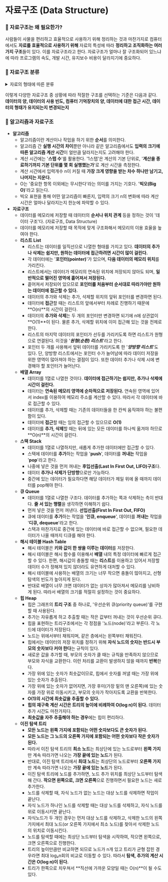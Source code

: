 # 자료구조 (Data Structure)

### :pushpin: 자료구조는 왜 필요한가?
사람들이 사물을 편리하고 효율적으로 사용하기 위해 정리하는 것과 마찬가지로 컴퓨터에서도 **자료를 효율적으로 사용하기 위해** 자료의 특성에 따라 **정리하고 조직화하는 여러 가지 구조**들이 있다. 이를 자료구조라고 한다.
자료구조가 얼마나 잘 구조화되어 있느냐에 따라 프로그램의 속도, 개발 시간, 유지보수 비용이 달라지기에 중요하다.

### :pushpin: 자료구조 분류

<details markdown="1">
<summary>자료의 형태에 따른 분류</summary>

* **단순구조**
   * 정수
   * 실수
   * 문자
   * 문자열

* **선형구조**
   * 리스트
   * 연결리스트
      * 단순 연결리스트
      * 이중 연결리스트
      * 원형 연결리스트
   * 스택
   * 큐
   * 데크

* **비선형구조**
   * 트리
      * 일반트리
      * 이진트리
   * 그래프
      * 방향그래프
      * 무방향그래프

* **파일구조**
   * 순차파일
   * 색인파일
   * 직접파일

</details>

이렇게 다양한 자료구조 중 상황에 따라 적절한 구조를 선택하는 기준은 다음과 같다.   
**데이터의 양, 데이터의 사용 빈도, 컴퓨터 기억장치의 양, 데이터에 대한 접근 시간, 데이터의 형태가 유지되는지 변경되는지**

### :pushpin: 알고리즘과 자료구조
* **알고리즘**
   - 알고리즘이란 계산이나 작업을 하기 위한 **순서**를 의미한다.
   - 알고리즘 간 **실행 시간의 차이**뿐만 아니라 같은 알고리즘에서도 **입력의 크기에 따른 알고리즘 계산 시간**이 얼만큼 달라지는지도 고려해야 한다.
   - 계산 시간에는 '**스탭 수**'를 활용한다. '1스탭'은 계산의 기본 단위로, '**계산을 종료하기까지 기본 단위를 몇 회 실행했는가**'로 계산 시간을 측정한다.
   - 계산 시간에서 입력개수 n이 커질 때 **가장 크게 영향을 받는 차수 하나만 남기고, 나머지는 지운다.**
   - O는 '중요한 항목 이외에는 무시한다'라는 의미를 가지는 기호다. '**빅오(Big O)**'라고 읽는다.
   - 빅오 표현을 통해 어떤 알고리즘이 빠른지, 입력의 크기 n의 변화에 따라 계산 시간은 얼마나 달라지는지 한눈에 파악할 수 있다.
* **자료구조**
   - 데이터를 메모리에 저장할 때 데이터의 **순서나 위치 관계** 등을 정하는 것이 '데이터 구조'다. (자료구조, Data Structure)
   - 데이터를 메모리에 저장할 때 목적에 맞게 구조화해서 메모리의 이용 효율을 높여야 한다.
   * **리스트 List**
      - 리스트는 데이터를 일직선으로 나열한 형태를 가지고 있다. **데이터의 추가나 삭제는 쉽지만, 원하는 데이터에 접근하려면 시간이 많이 걸린다.**
      - 각 데이터에는 '**포인터(pointer)**'가 있으며, **다음 데이터의 메모리 위치**를 가리킨다.
      - 리스트에서는 데이터가 메모리의 연속된 위치에 저장되지 않아도 되며, **일반적으로 떨어진 영역에 흩어져서 저장된다.**
      - 흩어져서 저장되어 있으므로 **포인터를 처음부터 순서대로 따라가야만 원하는 데이터에 접근할 수 있다.**
      - 데이터의 추가와 삭제는 추가, 삭제할 위치의 앞뒤 포인터를 변경하면 된다.
      - 데이터에 **접근**할 때는 리스트의 앞에서부터 차례로 진행하기 때문에 **O(n)**의 시간이 걸린다.
      - 데이터의 **추가와 삭제**는 두 개의 포인터만 변경하면 되기에 n에 상관없이 **O(1)**이 된다. 물론 추가, 삭제할 위치에 이미 접근해 있는 것을 전제로 한다.
      - 리스트의 마지막 데이터의 포인터가 선두를 가리키도록 하면 리스트가 원형으로 연결된다. 이것을 '***원형(순환) 리스트***'라고 한다.
      - 포인터 두 개를 사용해서 앞뒤 데이터를 가리키도록 한 '***양방향 리스트***'도 있다. 단, 양방향 리스트에서는 포인터 수가 늘어남에 따라 데이터 저장을 위한 영역이 많아져야 하는 결점이 있다. 또한 데이터 추가나 삭제 시에 변경해야 할 포인터가 늘어난다.
   * **배열 Array**
      - 데이터를 1열로 나열한 것이다. **데이터에 접근하기는 쉽지만, 추가나 삭제에 시간이 걸린다.**
      - 데이터는 **연속된 메모리 영역에 순차적으로 저장된다.** 연속된 영역에 있어서 index를 이용하여 메모리 주소를 계산할 수 있다. 따라서 각 데이터에 바로 접근할 수 있다.
      - 데이터를 추가, 삭제할 때는 기존의 데이터들을 한 칸씩 움직여야 하는 불편함이 있다.
      - 데이터에 **접근**할 때는 임의 접근할 수 있으므로 **O(1)** 
      - 데이터를 **추가, 삭제**할 때는 뒤에 있는 모든 데이터를 하나씩 옮겨야 하므로 **O(n)**의 시간이 걸린다.
   * **스택 Stack**
      - 데이터를 1열로 나열하지만, 새롭게 추가한 데이터에만 접근할 수 있다.
      - 스택에 데이터를 **추가**하는 작업을 '**push**', 데이터를 **꺼내는** 작업을 '**pop**'라고 한다.
      - 나중에 넣은 것을 먼저 꺼내는 **후입선출(Last In First Out, LIFO)구조**다.
      - 데이터 **추가나 삭제가 단방향**으로만 가능하다.
      - 중간에 있는 데이터가 필요하다면 해당 데이터가 제일 위에 올 때까지 데이터를 pop해야 한다.
   * **큐 Queue**
      - 데이터를 1열로 나열한 구조다. 데이터를 추가하는 쪽과 삭제하는 측이 반대다. **줄 서 있는 행렬**을 생각하면 이해하기 쉽다. 
      - 먼저 넣은 것을 먼저 꺼낸다. **선입선출(First In First Out, FIFO)**
      - 큐에 데이터를 **추가**하는 작업을 '**인큐, enqueue**', 데이터를 **꺼내는** 작업을 '**디큐, dequeue**'라고 한다.
      - 스택과 마찬가지로 중간에 있는 데이터에 바로 접근할 수 없으며, 필요한 데이터가 나올 때까지 디큐를 해야 한다.
   * **해시 테이블 Hash Table**
      - 해시 테이블은 **키와 값이 한 쌍을 이루는 데이터**를 저장한다.
      - 해시 테이블은 해시 함수를 이용해서 **배열** 내의 특정 데이터에 빠르게 접근할 수 있다.
      한편, 해시값이 충돌할 때는 **리스트**를 이용하고 있어서 저장할 데이터 수가 정해져 있지 않더라도 유연하게 대처할 수 있다.
      - 해시 테이블에 사용하는 배열의 크기는 너무 작으면 충돌이 많아지고, 선형탐색의 빈도가 높아지게 된다.
      - 반대로 배열이 너무 크면 데이터가 없는 상자가 많아져서 메모리를 낭비하게 된다. 따라서 배열의 크기를 적절히 설정하는 것이 중요하다.
   * **힙 Heap**
      - 힙은 그래프의 **트리 구조** 중 하나로, '우선순위 큐(priority queue)'를 구현할 때 사용된다.
      - 추가는 자유롭게 하고 추출할 때는 작은 값부터 꺼내는 것이 우선순위 큐다.
      - 힙을 표현하는 트리구조에서는 각 정점을 '노드(node)'라고 부른다. 각 노드에 데이터가 저장된다.
      - 노드는 위에서부터 채워지며, 같은 층에서는 왼쪽부터 채워진다.
      - 힙에서는 데이터의 저장 위치를 정하기 위해 **자식 노드의 숫자는 반드시 부모의 숫자보다 커야 한다**는 규칙이 있다.
      - 새로운 값을 추가할 때, 부모의 숫자가 클 때는 규칙을 만족하지 않으므로 부모와 자식을 교환한다. 이런 처리를 교환이 발생하지 않을 때까지 **반복**한다.
      - 가장 위에 있는 숫자가 최솟값이므로, 힙에서 숫자를 꺼낼 때는 가장 위에 있는 숫자가 추출된다.
      - 가장 위에 있는 숫자가 없어지면, 가장 후미(가장 밑의 맨 오른쪽)에 있는 숫자를 가장 위로 이동시키고, 부모의 숫자가 작아지도록 교환을 반복한다.
      - **O(1)의 시간에 최솟값을 추출할 수 있다.**
      - **힙의 재구축 계산 시간은 트리의 높이에 비례하여 O(log n)이 된다.** 데이터 추가 시간도 마찬가지다.
      - **최솟값을 자주 추출해야 하는 경우**에는 힙이 편리하다.
   * **이진 탐색 트리**
      - **모든 노드는 왼쪽 가지에 포함되는 어떤 숫자보다도 큰 숫자가 된다.**
      - **모든 노드는 그 노드의 오른쪽 가지에 포함되는 어떤 숫자보다 작은 숫자가 된다.**
      - 따라서 이진 탐색 트리의 **최소 노드**는 최상단에 있는 노드로부터 **왼쪽 가지**만 계속 따라가면 나오는 **가장 끝에 있는 노드**가 된다.
      - 반대로, 이진 탐색 트리에서 **최대 노드**는 최상단의 노드로부터 **오른쪽 가지**만 계속 따라가면 나오는 **가장 끝에 있는 노드**가 된다.
      - 이진 탐색 트리에 노드를 추가하면, 노드 추가 위치를 최상단 노드부터 탐색해 간다. **작으면 왼쪽으로, 크면 오른쪽**으로 진행하면서 필요한 노드는 새로 추가한다.
      - 노드를 삭제할 때, 자식 노드가 없는 노드는 대상 노드를 삭제하면 작업이 끝난다.
      - 자식 노드가 하나인 노드를 삭제할 때는 대상 노드를 삭제하고, 자식 노드를 위로 이동시키면 끝난다.
      - 자식노드가 두 개인 경우는 먼저 대상 노드를 삭제하고, 삭제한 노드의 왼쪽 가지에서 최대 노드(or 오른쪽 가지에서 최소 노드)를 찾아서 삭제한 노드의 위치로 이동시킨다.
      - 노드를 탐색할 때에는 최상단 노드부터 탐색을 시작하여, 작으면 왼쪽으로, 크면 오른쪽으로 진행한다.
      - 트리의 높이만큼만 비교하면 되므로 노드가 n개 있고 트리가 균형 잡힌 경우라면 최대 log₂n회의 비교로 이동할 수 있다. 따라서 **탐색, 추가의 계산 시간은 O(log n)이 된다.**
      - 트리가 한쪽으로 치우쳐서 **직선에 가까운 모양일 때는 O(n)**이 될 수도 있다.